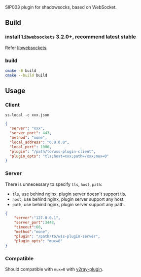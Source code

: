 SIP003 plugin for shadowsocks, based on WebSocket.

## Build

### install `libwebsockets` 3.2.0+, recommend latest stable

Refer [libwebsockets](https://github.com/warmcat/libwebsockets).

### build

```bash
cmake -B build
cmake --build build
```

## Usage

### Client

`ss-local -c xxx.json`

```json
{
  "server": "xxx",
  "server_port": 443,
  "method": "none",
  "local_address": "0.0.0.0",
  "local_port": 1080,
  "plugin": "/path/to/wss-plugin-client",
  "plugin_opts": "tls;host=xxx;path=/xxx;mux=0"
}
```

### Server

There is unnecessary to specify `tls`, `host`, `path`:
- `tls`, use behind nginx, plugin server doesn't support tls.
- `host`, use behind nginx, plugin server support any host.
- `path`, use behind nginx, plugin server support any path.

```json
{
    "server":"127.0.0.1",
    "server_port":3448,
    "timeout":60,
    "method":"none",
    "plugin": "/path/to/wss-plugin-server",
    "plugin_opts": "mux=0"
}
```

### Compatible

Should compatible with `mux=0` with [v2ray-plugin](https://github.com/shadowsocks/v2ray-plugin/).
